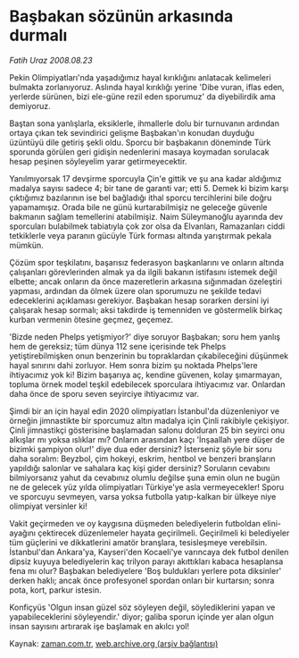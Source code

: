 # Başbakan sözünün arkasında durmalı

*Fatih Uraz 2008.08.23*

<tr><td class="metin" colspan="2" style="padding-top: 20px; padding-left: 5px; padding-right: 10px;">Pekin Olimpiyatları'nda yaşadığımız hayal kırıklığını anlatacak kelimeleri bulmakta zorlanıyoruz. Aslında hayal kırıklığı yerine 'Dibe vuran, iflas eden, yerlerde sürünen, bizi ele-güne rezil eden sporumuz' da diyebilirdik ama demiyoruz.</td></tr><tr><td class="metin" colspan="2" style="padding-top: 20px; padding-left: 5px; padding-right: 10px;"><p>Baştan sona yanlışlarla, eksiklerle, ihmallerle dolu bir turnuvanın ardından ortaya çıkan tek sevindirici gelişme Başbakan'ın konudan duyduğu üzüntüyü dile getiriş şekli oldu. Sporcu bir başbakanın döneminde Türk sporunda görülen geri gidişin nedenlerini masaya koymadan sorulacak hesap peşinen söyleyelim yarar getirmeyecektir.
<p>Yanılmıyorsak 17 devşirme sporcuyla Çin'e gittik ve şu ana kadar aldığımız madalya sayısı sadece 4; bir tane de garanti var; etti 5. Demek ki bizim karşı çıktığımız bazılarının ise bel bağladığı ithal sporcu tercihlerini bile doğru yapamamışız. Orada bile ne günü kurtarabilmişiz ne geleceğe güvenle bakmanın sağlam temellerini atabilmişiz. Naim Süleymanoğlu ayarında dev sporcuları bulabilmek tabiatıyla çok zor olsa da Elvanları, Ramazanları ciddi tetkiklerle veya paranın gücüyle Türk forması altında yarıştırmak pekala mümkün. 
<p>Çözüm spor teşkilatını, başarısız federasyon başkanlarını ve onların altında çalışanları görevlerinden almak ya da ilgili bakanın istifasını istemek değil elbette; ancak onların da önce mazeretlerin arkasına sığınmadan özeleştiri yapması, ardından da ölmek üzere olan sporumuzu ne şekilde tedavi edeceklerini açıklaması gerekiyor. Başbakan hesap sorarken dersini iyi çalışarak hesap sormalı; aksi takdirde iş temenniden ve göstermelik birkaç kurban vermenin ötesine geçmez, geçemez.
<p>'Bizde neden Phelps yetişmiyor?' diye soruyor Başbakan; soru hem yanlış hem de gereksiz; tüm dünya 112 sene içerisinde tek Phelps yetiştirebilmişken onun benzerinin bu topraklardan çıkabileceğini düşünmek hayal sınırını dahi zorluyor. Hem sonra bizim şu noktada Phelps'lere ihtiyacımız yok ki! Bizim başarıya aç, kendine güvenen, kolay şımarmayan, topluma örnek model teşkil edebilecek sporculara ihtiyacımız var. Onlardan daha önce de sporu seven seyirciye ihtiyacımız var. 
<p>Şimdi bir an için hayal edin 2020 olimpiyatları İstanbul'da düzenleniyor ve örneğin jimnastikte bir sporcumuz altın madalya için Çinli rakibiyle çekişiyor. Çinli jimnastikçi gösterisine başlamadan salonu dolduran 25 bin seyirci onu alkışlar mı yoksa ıslıklar mı? Onların arasından kaçı 'İnşaallah yere düşer de bizimki şampiyon olur!' diye dua eder dersiniz? İsterseniz şöyle bir soru daha soralım: Beyzbol, çim hokeyi, eskrim, hentbol ve benzeri branşların yapıldığı salonlar ve sahalara kaç kişi gider dersiniz? Soruların cevabını bilmiyorsanız yahut da cevabınız olumlu değilse şuna emin olun ne bugün ne de gelecek yüz yılda olimpiyatları Türkiye'ye asla vermeyecekler! Sporu ve sporcuyu sevmeyen, varsa yoksa futbolla yatıp-kalkan bir ülkeye niye olimpiyat versinler ki!
<p>Vakit geçirmeden ve oy kaygısına düşmeden belediyelerin futboldan elini-ayağını çektirecek düzenlemeler hayata geçirilmeli. Geçirilmeli ki belediyeler tüm güçlerini ve dikkatlerini amatör branşlara, tesisleşmeye verebilsin. İstanbul'dan Ankara'ya, Kayseri'den Kocaeli'ye varıncaya dek futbol denilen dipsiz kuyuya belediyelerin kaç trilyon parayı akıttıkları kabaca hesaplansa fena mı olur? Başbakan belediyelere 'Boş buldukları yerlere pota diksinler' derken haklı; ancak önce profesyonel spordan onları bir kurtarsın; sonra pota, kort, parkur istesin.
<p>Konfiçyüs 'Olgun insan güzel söz söyleyen değil, söylediklerini yapan ve yapabileceklerini söyleyendir.' diyor; galiba sporun içinde yer alan olgun insan sayısını artırarak işe başlamak en akılcı yol!<br/></p></p></p></p></p></p></p></td></tr>

Kaynak: [zaman.com.tr](http://zaman.com.tr/yazar.do?yazino=729069), [web.archive.org (arşiv bağlantısı)](http://web.archive.org/web/20080908070954/http://zaman.com.tr:80/yazar.do?yazino=729069)
